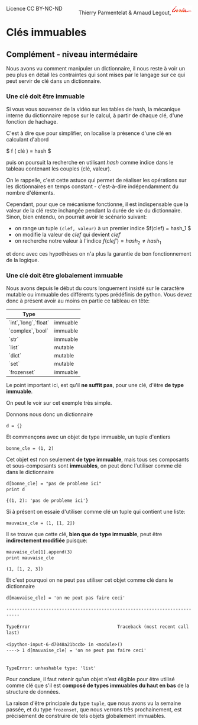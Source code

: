 
<span style="float:left;">Licence CC BY-NC-ND</span><span style="float:right;">Thierry Parmentelat &amp; Arnaud Legout,<img src="../../media/inria-25.png" style="display:inline"></span><br/>

# Clés immuables

## Complément - niveau intermédaire

Nous avons vu comment manipuler un dictionnaire, il nous reste à voir un peu plus en détail les contraintes qui sont mises par le langage sur ce qui peut servir de clé dans un dictionnaire.

### Une clé doit être immuable

Si vous vous souvenez de la vidéo sur les tables de hash, la mécanique interne du dictionnaire repose sur le calcul, à partir de chaque clé, d'une fonction de hachage.

C'est à dire que pour simplifier, on localise la présence d'une clé en calculant d'abord

$ f ( clé )  = hash  $

puis on poursuit la recherche en utilisant $hash$ comme indice dans le tableau contenant les couples (clé, valeur).

On le rappelle, c'est cette astuce qui permet de réaliser les opérations sur les dictionnaires en temps constant - c'est-à-dire indépendamment du nombre d'éléments.

Cependant, pour que ce mécanisme fonctionne, il est indispensable que la valeur de la clé reste inchangée pendant la durée de vie du dictionnaire. Sinon, bien entendu, on pourrait avoir le scénario suivant:
 * on range un tuple `(clef, valeur)` à un premier indice $f(clef) = hash_1 $
 * on modifie la valeur de $clef$ qui devient $clef'$
 * on recherche notre valeur à l'indice $f(clef')  = hash_2 \neq hash_1$

et donc avec ces hypothèses on n'a plus la garantie de bon fonctionnement de la logique.

### Une clé doit être globalement immuable

Nous avons depuis le début du cours longuement insisté sur le caractère mutable ou immuable des différents types prédéfinis de python. Vous devez donc à présent avoir au moins en partie ce tableau en tête:

<table>
<thead><th>Type</th><th></th></thead>
<tbody>
<tr><td>`int`,`long`,`float`</td><td>immuable</td></tr>
<tr><td>`complex`,`bool`</td><td>immuable</td></tr>
<tr><td>`str`</td><td>immuable</td></tr>
<tr><td>`list`</td><td>mutable</td></tr>
<tr><td>`dict`</td><td>mutable</td></tr>
<tr><td>`set`</td><td>mutable</td></tr>
<tr><td>`frozenset`</td><td>immuable</td></tr>
</tbody>
</table>

Le point important ici, est qu'il **ne suffit pas**, pour une clé, d'être **de type immuable**.

On peut le voir sur cet exemple très simple.

Donnons nous donc un dictionnaire


```
d = {}
```

Et commençons avec un objet de type immuable, un tuple d'entiers


```
bonne_cle = (1, 2)
```

Cet objet est non seulement **de type immuable**, mais tous ses composants et sous-composants sont **immuables**, on peut donc l'utiliser comme clé dans le dictionnaire


```
d[bonne_cle] = "pas de probleme ici"
print d
```

    {(1, 2): 'pas de probleme ici'}


Si à présent on essaie d'utiliser comme clé un tuple qui contient une liste:


```
mauvaise_cle = (1, [1, 2])
```

Il se trouve que cette clé, **bien que de type immuable**, peut être **indirectement modifiée** puisque:


```
mauvaise_cle[1].append(3)
print mauvaise_cle
```

    (1, [1, 2, 3])


Et c'est pourquoi on ne peut pas utiliser cet objet comme clé dans le dictionnaire


```
d[mauvaise_cle] = 'on ne peut pas faire ceci'
```


    ---------------------------------------------------------------------------

    TypeError                                 Traceback (most recent call last)

    <ipython-input-6-d7048a21bccb> in <module>()
    ----> 1 d[mauvaise_cle] = 'on ne peut pas faire ceci'


    TypeError: unhashable type: 'list'


Pour conclure, il faut retenir qu'un objet n'est éligible pour être utilisé comme clé que s'il est **composé de types immuables du haut en bas** de la structure de données.

La raison d'être principale du type `tuple`, que nous avons vu la semaine passée, et du type `frozenset`, que nous verrons très prochainement, est précisément de construire de tels objets globalement immuables.
